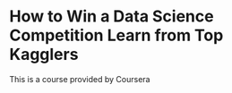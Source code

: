 # How to Win a Data Science Competition Learn from Top Kagglers
This is a course provided by Coursera
